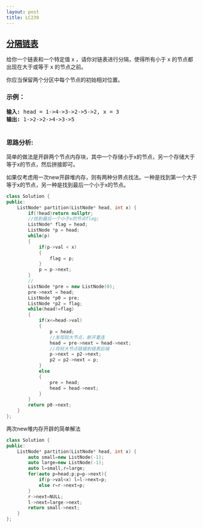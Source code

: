 ```yaml
---
layout: post
title: LC239
---
```

## [分隔链表](https://leetcode-cn.com/problems/partition-list/)

给你一个链表和一个特定值 x ，请你对链表进行分隔，使得所有小于 x 的节点都出现在大于或等于 x 的节点之前。

你应当保留两个分区中每个节点的初始相对位置。




### 示例：
<pre>
<strong>输入:</strong> head = 1->4->3->2->5->2, x = 3
<strong>输出:</strong> 1->2->2->4->3->5

</pre>

### 思路分析:
简单的做法是开辟两个节点内存块，其中一个存储小于x的节点，另一个存储大于等于x的节点，然后拼接即可。

如果仅考虑用一次new开辟堆内存，则有两种分界点找法。一种是找到第一个大于等于x的节点，另一种是找到最后一个小于x的节点。

```C++
class Solution {
public:
    ListNode* partition(ListNode* head, int x) {
        if(!head)return nullptr;
        //找到最后一个小于x的节点flag;
        ListNode* flag = head;
        ListNode *p = head;
        while(p)
        {
            if(p->val < x)
            {
                flag = p;
            }
            p = p->next;
        }
        //
        ListNode *pre = new ListNode(0);
        pre->next = head;
        ListNode *p0 = pre;
        ListNode *p2 = flag;
        while(head!=flag)
        {
            if(x<=head->val)
            {
                p = head;
                //发现较大节点，断开重连
                head = pre->next = head->next;
                //将较大节点链接到链表后端
                p->next = p2->next;
                p2 = p2->next = p;
            }
            else
            {
                pre = head;
                head = head->next;
            }
        }
        return p0->next;
    }
};
```

两次new堆内存开辟的简单解法
```C++
class Solution {
public:
    ListNode* partition(ListNode* head, int x) {
        auto small=new ListNode(-1);
        auto large=new ListNode(-1);
        auto l=small,r=large;
        for(auto p=head;p;p=p->next){
            if(p->val<x) l=l->next=p;
            else r=r->next=p;
        }
        r->next=NULL;
        l->next=large->next;
        return small->next;
    }
};
```